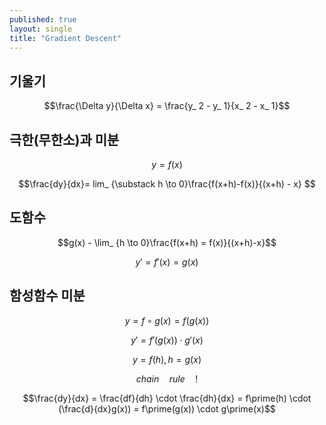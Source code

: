 ```yaml
---
published: true
layout: single
title: "Gradient Descent"
---
```


## 기울기
$$\frac{\Delta y}{\Delta x} = \frac{y_ 2 - y_ 1}{x_ 2 - x_ 1}$$

## 극한(무한소)과 미분
$$y = f(x)$$   

$$\frac{dy}{dx}= lim_ {\substack h \to 0}\frac{f(x+h)-f(x)}{(x+h) - x} $$

## 도함수
$$g(x) - \lim_ {h \to 0}\frac{f(x+h) = f(x)}{(x+h)-x}$$   

$$y\prime = f\prime(x) = g(x)$$

## 함성함수 미분
$$y = f \circ g(x) = f(g(x))$$   

$$y\prime = f\prime(g(x)) \cdot g\prime(x)$$   

$$y = f(h), h = g(x)$$   

$$chain \quad rule \quad!$$   

$$\frac{dy}{dx} = \frac{df}{dh} \cdot \frac{dh}{dx} = f\prime(h) \cdot (\frac{d}{dx}g(x)) = f\prime(g(x)) \cdot g\prime(x)$$
